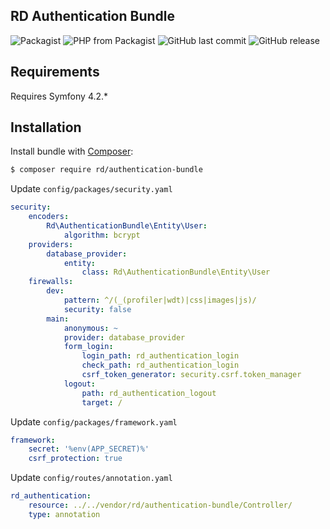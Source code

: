 RD Authentication Bundle
------------

![Packagist](https://img.shields.io/packagist/l/rd/authentication-bundle.svg?style=flat-square)
![PHP from Packagist](https://img.shields.io/packagist/php-v/rd/authentication-bundle.svg?style=flat-square)
![GitHub last commit](https://img.shields.io/github/last-commit/rdurica/authentication-bundle.svg?style=flat-square)
![GitHub release](https://img.shields.io/github/release/rdurica/authentication-bundle.svg?style=flat-square)

Requirements
------------

Requires Symfony  4.2.*


Installation
------------

Install bundle with 
[Composer](http://getcomposer.org/):

```sh
$ composer require rd/authentication-bundle
```
Update
<code>config/packages/security.yaml</code>
``` yaml
security:
    encoders:
        Rd\AuthenticationBundle\Entity\User:
            algorithm: bcrypt
    providers:
        database_provider:
            entity:
                class: Rd\AuthenticationBundle\Entity\User
    firewalls:
        dev:
            pattern: ^/(_(profiler|wdt)|css|images|js)/
            security: false
        main:
            anonymous: ~
            provider: database_provider
            form_login:
                login_path: rd_authentication_login
                check_path: rd_authentication_login
                csrf_token_generator: security.csrf.token_manager
            logout:
                path: rd_authentication_logout
                target: /
```

Update 
<code>config/packages/framework.yaml</code>
``` yaml
framework:
    secret: '%env(APP_SECRET)%'
    csrf_protection: true
```
Update 
<code>config/routes/annotation.yaml</code>
``` yaml
rd_authentication:
    resource: ../../vendor/rd/authentication-bundle/Controller/
    type: annotation
```